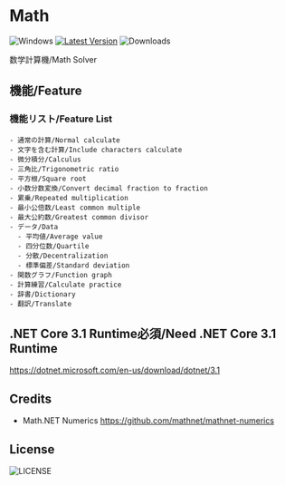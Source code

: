 # Math
![Windows](https://img.shields.io/badge/-Windows-0078D6.svg?logo=windows&style=plastic&label=)
[![Latest Version](https://img.shields.io/github/v/release/nfmcpwr/Math?style=plastic)](https://github.com/nfmcpwr/Math/releases)
![Downloads](https://img.shields.io/github/downloads/nfmcpwr/Math/total?color=green&style=plastic)<br>

数学計算機/Math Solver

## 機能/Feature
### 機能リスト/Feature List
    - 通常の計算/Normal calculate
    - 文字を含む計算/Include characters calculate
    - 微分積分/Calculus
    - 三角比/Trigonometric ratio
    - 平方根/Square root
    - 小数分数変換/Convert decimal fraction to fraction
    - 累乗/Repeated multiplication
    - 最小公倍数/Least common multiple
    - 最大公約数/Greatest common divisor
    - データ/Data
      - 平均値/Average value
      - 四分位数/Quartile
      - 分散/Decentralization
      - 標準偏差/Standard deviation
    - 関数グラフ/Function graph
    - 計算練習/Calculate practice
    - 辞書/Dictionary
    - 翻訳/Translate

## .NET Core 3.1 Runtime必須/Need .NET Core 3.1 Runtime
https://dotnet.microsoft.com/en-us/download/dotnet/3.1

## Credits
 - Math.NET Numerics
https://github.com/mathnet/mathnet-numerics

## License
![LICENSE](/LICENSE)

